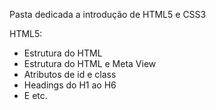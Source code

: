 Pasta dedicada a introdução de HTML5 e CSS3

HTML5:
- Estrutura do HTML
- Estrutura do HTML e Meta View
- Atributos de id e class
- Headings do H1 ao H6
- E etc.
